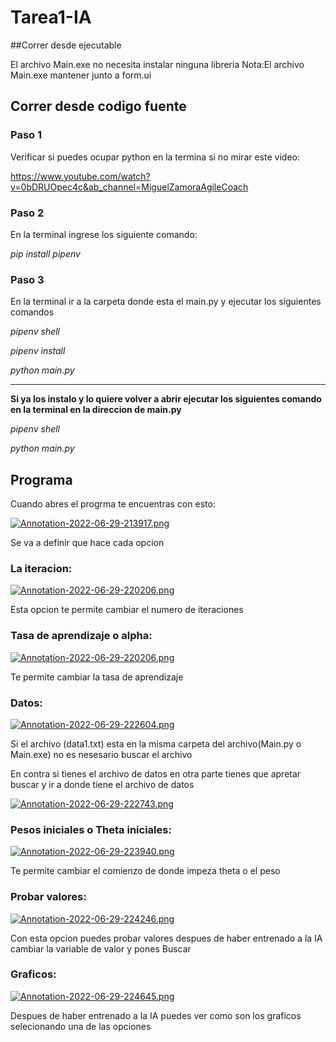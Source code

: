 # Tarea1-IA

##Correr desde ejecutable

El archivo Main.exe no necesita instalar ninguna libreria 
Nota:El archivo Main.exe mantener junto a form.ui

## Correr desde codigo fuente

### Paso 1 
Verificar si puedes ocupar python en la termina si no mirar este video:

https://www.youtube.com/watch?v=0bDRUOpec4c&ab_channel=MiguelZamoraAgileCoach

### Paso 2
En la terminal ingrese los siguiente comando: 

*pip install pipenv*

### Paso 3

En la terminal ir a la carpeta donde esta el main.py y ejecutar los siguientes comandos

*pipenv shell*

*pipenv install*

*python main.py*

--------------------------------------------------------------------------------------------------------------------------
**Si ya los instalo y lo quiere volver a abrir ejecutar los siguientes comando en la terminal en la direccion de main.py**

*pipenv shell*

*python main.py*

## Programa

Cuando abres el progrma te encuentras con esto:

[![Annotation-2022-06-29-213917.png](https://i.postimg.cc/ZKV5XDs9/Annotation-2022-06-29-213917.png)](https://postimg.cc/SJY4MVhq)

Se va a definir que hace cada opcion

### La iteracion:

[![Annotation-2022-06-29-220206.png](https://i.postimg.cc/13DssCJc/Annotation-2022-06-29-220206.png)](https://postimg.cc/TK2Zc98p)

Esta opcion te permite cambiar el numero de iteraciones

### Tasa de aprendizaje o alpha:

[![Annotation-2022-06-29-220206.png](https://i.postimg.cc/13DssCJc/Annotation-2022-06-29-220206.png)](https://postimg.cc/TK2Zc98p)

Te permite cambiar la tasa de aprendizaje

### Datos:

[![Annotation-2022-06-29-222604.png](https://i.postimg.cc/MH5HzWxB/Annotation-2022-06-29-222604.png)](https://postimg.cc/XBZ486rN)

Si el archivo (data1.txt) esta en la misma carpeta del archivo(Main.py o Main.exe) no es nesesario buscar el archivo

En contra si tienes el archivo de datos en otra parte tienes que apretar buscar y ir a donde tiene el archivo de datos

[![Annotation-2022-06-29-222743.png](https://i.postimg.cc/sD8y7BnX/Annotation-2022-06-29-222743.png)](https://postimg.cc/CzjWVKpT)

### Pesos iniciales o Theta iniciales:

[![Annotation-2022-06-29-223940.png](https://i.postimg.cc/htmty8w6/Annotation-2022-06-29-223940.png)](https://postimg.cc/QFXDV7jJ)

Te permite cambiar el comienzo de donde impeza theta o el peso

### Probar valores:

[![Annotation-2022-06-29-224246.png](https://i.postimg.cc/xCB03c5n/Annotation-2022-06-29-224246.png)](https://postimg.cc/N97qgGZz)

Con esta opcion puedes probar valores despues de haber entrenado a la IA cambiar la variable de valor y pones Buscar

### Graficos:

[![Annotation-2022-06-29-224645.png](https://i.postimg.cc/L47qxs5q/Annotation-2022-06-29-224645.png)](https://postimg.cc/pyfXTRDx)

Despues de haber entrenado a la IA puedes ver como son los graficos selecionando una de las opciones
